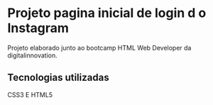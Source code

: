 # Projeto pagina inicial de  login d o Instagram

Projeto elaborado junto ao bootcamp  HTML Web Developer da  digitalinnovation.

## Tecnologias utilizadas 

CSS3 E HTML5
